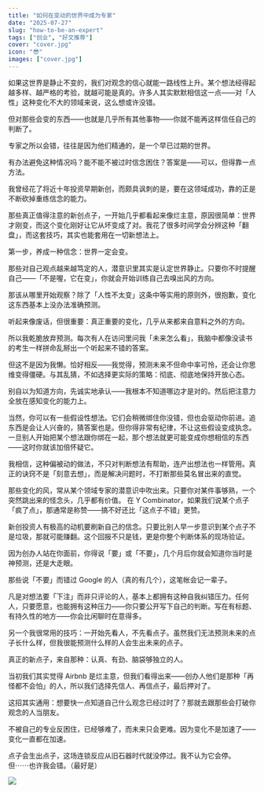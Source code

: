 ```yaml
---
title: "如何在变动的世界中成为专家"
date: "2025-07-27"
slug: "how-to-be-an-expert"
tags: ["创业", "好文推荐"]
cover: "cover.jpg"
icon: "😎"
images: ["cover.jpg"]
---
```

如果这世界是静止不变的，我们对观念的信心就能一路线性上升。某个想法经得起越多样、越严格的考验，就越可能是真的。许多人其实默默相信这一点——对「人性」这种变化不大的领域来说，这么想或许没错。



但对那些会变的东西——也就是几乎所有其他事物——你就不能再这样信任自己的判断了。



专家之所以会错，往往是因为他们精通的，是一个早已过期的世界。



有办法避免这种情况吗？能不能不被过时信念困住？答案是——可以，但得靠一点方法。



我曾经花了将近十年投资早期新创，而颇具讽刺的是，要在这领域成功，靠的正是不断砍掉重练信念的能力。



那些真正值得注意的新创点子，一开始几乎都看起来像烂主意，原因很简单：世界才刚变，而这个变化刚好让它从坏变成了对。我花了很多时间学会分辨这种「翻盘」，而这套技巧，其实也能套用在一切新想法上。



第一步，养成一种信念：世界一定会变。



那些对自己观点越来越笃定的人，潜意识里其实是认定世界静止。只要你不时提醒自己——「不是喔，它在变」，你就会开始训练自己去嗅出风的方向。



那该从哪里开始观察？除了「人性不太变」这条中等实用的原则外，很抱歉，变化这东西基本上没办法准确预测。



听起来像废话，但很重要：真正重要的变化，几乎从来都来自意料之外的方向。



所以我乾脆放弃预测。每次有人在访问里问我「未来怎么看」，我脑中都像没读书的考生一样拼命乱掰出一个听起来不错的答案。



但这不是因为我懒。恰好相反——我觉得，预测未来不但命中率可怜，还会让你思维变得僵硬。与其乱猜，不如选择更实际的策略：彻底、彻底地保持开放心态。



别自以为知道方向，先诚实地承认——我根本不知道哪边才是对的。然后把注意力全放在感知变化的能力上。



当然，你可以有一些假设性想法。它们会稍微绑住你没错，但也会驱动你前进。追东西是会让人兴奋的，猜答案也是。但你得非常有纪律，不让这些假设变成执念。
一旦别人开始把某个想法跟你绑在一起，那个想法就更可能变成你想相信的东西——这时你就该加倍怀疑它。



我相信，这种偏被动的做法，不只对判断想法有帮助，连产出想法也一样管用。真正的诀窍不是「刻意去想」，而是解决问题时，不打断那些莫名冒出来的直觉。



那些变化的风，常从某个领域专家的潜意识中吹出来。只要你对某件事够熟，一个突然跳出来的怪念头，几乎都有价值。
在 Y Combinator，如果我们说某个点子「疯了点」，那通常是称赞——搞不好还比「这点子不错」更赞。



新创投资人有极高的动机要刷新自己的信念。只要比别人早一步意识到某个点子不是垃圾，那就可能赚翻。这个回报不只是钱，更是你整个判断体系的现场验证。



因为创办人站在你面前，你得说「要」或「不要」，几个月后你就会知道你当时是神预测，还是大走眼。



那些说「不要」而错过 Google 的人（真的有几个），这笔帐会记一辈子。



凡是对想法要「下注」而非只评论的人，基本上都拥有这种自我纠错压力。任何人，只要愿意，也能拥有这种压力——你只要公开写下自己的判断。写在有标题、有持久性的地方——你会比闲聊时在意得多。



另一个我很常用的技巧：一开始先看人，不先看点子。虽然我们无法预测未来的点子长什么样，但我很能预测什么样的人会生出未来的点子。



真正的新点子，来自那种：认真、有劲、脑袋够独立的人。



当初我们其实觉得 Airbnb 是烂主意，但我们看得出来——创办人他们是那种「再怪都不会怕」的人，所以我们选择先信人、再信点子，最后押对了。



这招其实通用：想要快一点知道自己什么观念已经过时了？那就去跟那些会打破你观念的人当朋友。



不被自己的专业反困住，已经够难了，而未来只会更难。因为变化不是加速了——变化一直都在加速。



点子会生出点子，这场连锁反应从旧石器时代就没停过。我不认为它会停。
但⋯⋯也许我会错。（最好是）




![](https://prod-files-secure.s3.us-west-2.amazonaws.com/112d0858-5090-4d34-a606-b75eb8d65fd2/46476355-9cf3-4e99-9b7a-3531bc426380/1000202064.png?X-Amz-Algorithm=AWS4-HMAC-SHA256&X-Amz-Content-Sha256=UNSIGNED-PAYLOAD&X-Amz-Credential=ASIAZI2LB466YPHBY5ET%2F20250929%2Fus-west-2%2Fs3%2Faws4_request&X-Amz-Date=20250929T154529Z&X-Amz-Expires=3600&X-Amz-Security-Token=IQoJb3JpZ2luX2VjEE8aCXVzLXdlc3QtMiJHMEUCIQDVMlS0Ol025zPKMDHL9e%2BSKK09wsEuUuQ58gPdPC%2FGwAIgFoD1v8ywbsYKe4BllLBM82uap5XE7chu6a9N3%2B3bK9sqiAQI2P%2F%2F%2F%2F%2F%2F%2F%2F%2F%2FARAAGgw2Mzc0MjMxODM4MDUiDBg6b7xZzoUK8LKf%2FyrcA1cNuDCX7fjL%2BrfNmUirXrvZ031ZmJlRej8fX%2FcGGsvE0GRqBqNcittpnJ7jivkj2aWTtLDNPvcamX9Tx4GG6rVvNTxND2yUo2N69bEfHdcGxGttp%2F0vv%2FA9U04zrzZkJpt6im1kQYheCrM6F0L3n2UIbu4BsX4%2BHz%2BiQUt7bjNoAZAIWrVRYPgpdkTi%2BD35PEUbdJ9S8gylG8bHHJb2FCgS4vf3Ntm3AW04q4mgIvTNdZHW5DgXfUuAmuE%2FnljhsF0KieXjlCMZgAmWGQY3rIXHDoomDLUjMO1BH1AoSk1iCmF8jZTcppYi2H8KsVO8%2BnUQ14pl4POTR7oYybwhsrUs4yoLGKaISjTPesx3kaljNFrInXJjyJSLOcN0DQKiuuXPuqWtkhKAcj%2BClQEbktvpThQ7qP9wcHcGuv2zdxy0gIxWO336i5iI8bYkMtXAICoPw9IdxH1JbUDGJ%2FVGXNTJfc4EwJQoU%2F4COZ2%2F%2F0AYK3pXN0cFzIO5%2Bhmp46NKyM3%2BN4myRjyjNbwLftn%2BDaAQn8B0t8PZ0OTVymxsnmIRP8BQEvVCbHie0HX6AN9oLz9Vpr1rK3DG8N%2B%2BJnBvoVNeyc9B4mR9XOrKM922kyF8%2FzchoTRzLY5XUlKWMJa06sYGOqUBVzRZoBZTWspMffh6A1P9b%2BwWJlL2PELEbdPuvSwjc5%2FEI9YFC%2Bakm1QnqP%2FEuyltPq%2F9%2FFpOKpvZ%2B3rfv7JsyPu3dBbpBEhDTtPOZHjhlSDxg2eszZMfSbdSDSkVU3O6P0JVWFN5%2B%2Fd4H11E17FRujqT8nQX6Cx7kLrSlG%2B15m7ASRdmNfiSqUMkqwG8dCFYgIWv8HfN0JwFNgbatzc0S%2BwzUguZ&X-Amz-Signature=0541ab1705909c0647249635ba77f08f057e691097b5a64a50b939caa077eb71&X-Amz-SignedHeaders=host&x-amz-checksum-mode=ENABLED&x-id=GetObject)

